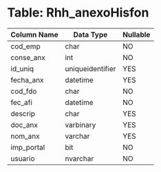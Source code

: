 # Table: Rhh_anexoHisfon

| Column Name | Data Type | Nullable |
|-------------|-----------|----------|
| cod_emp | char | NO |
| conse_anx | int | NO |
| id_uniq | uniqueidentifier | YES |
| fecha_anx | datetime | YES |
| cod_fdo | char | NO |
| fec_afi | datetime | NO |
| descrip | char | YES |
| doc_anx | varbinary | YES |
| nom_anx | varchar | YES |
| imp_portal | bit | NO |
| usuario | nvarchar | NO |
